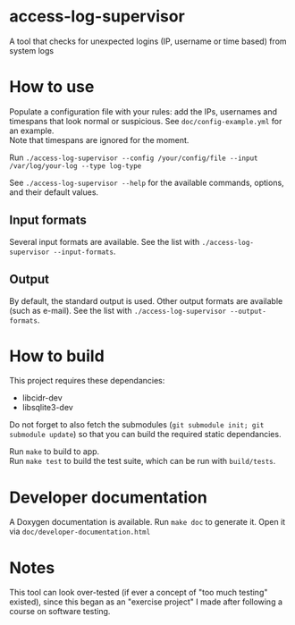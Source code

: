 # access-log-supervisor
A tool that checks for unexpected logins (IP, username or time based) from system logs

# How to use
Populate a configuration file with your rules: add the IPs, usernames and timespans that look normal or suspicious. See `doc/config-example.yml` for an example. \
Note that timespans are ignored for the moment.

Run `./access-log-supervisor --config /your/config/file --input /var/log/your-log --type log-type`

See `./access-log-supervisor --help` for the available commands, options, and their default values.

## Input formats
Several input formats are available. See the list with `./access-log-supervisor --input-formats`.

## Output
By default, the standard output is used.
Other output formats are available (such as e-mail). See the list with `./access-log-supervisor --output-formats`.

# How to build
This project requires these dependancies:
* libcidr-dev
* libsqlite3-dev

Do not forget to also fetch the submodules (`git submodule init; git submodule update`) so that you can build the required static dependancies.

Run `make` to build to app. \
Run `make test` to build the test suite, which can be run with `build/tests`.

# Developer documentation
A Doxygen documentation is available. Run `make doc` to generate it. Open it via `doc/developer-documentation.html`

# Notes
This tool can look over-tested (if ever a concept of "too much testing" existed), since this began as an "exercise project" I made after following a course on software testing.
